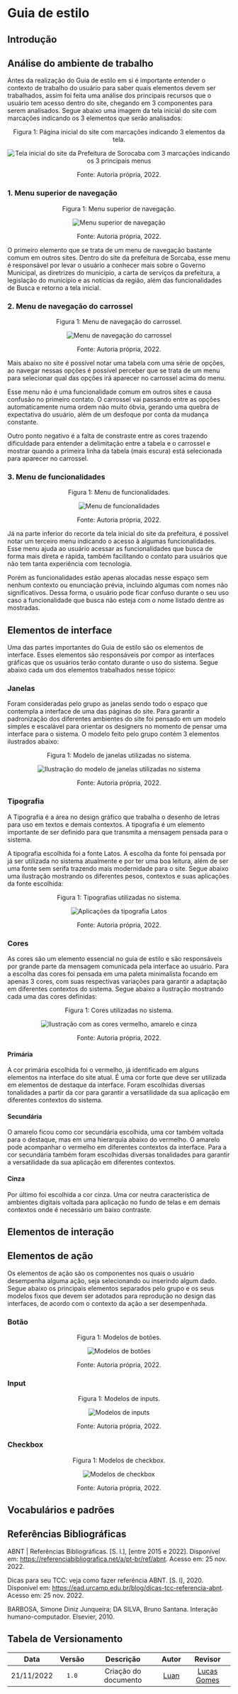 # Guia de estilo

## Introdução

## Análise do ambiente de trabalho

Antes da realização do Guia de estilo em si é importante entender o contexto de trabalho do usuário para saber quais elementos devem ser trabalhados, assim foi feita uma análise dos principais recursos que o usuário tem acesso dentro do site, chegando em 3 componentes para serem analisados. Segue abaixo uma imagem da tela inicial do site com marcações indicando os 3 elementos que serão analisados:

<div style="text-align: center">
<p>Figura 1: Página inicial do site com marcações indicando 3 elementos da tela. </p>
</div>
<center>

![Tela inicial do site da Prefeitura de Sorocaba com 3 marcações indicando os 3 principais menus](../../../media/guia_estilo/menus_sorocaba.png)

</center>
<div style="text-align: center">
<p>Fonte: Autoria própria, 2022. </p>
</div>

### 1. Menu superior de navegação

<div style="text-align: center">
<p>Figura 1: Menu superior de navegação. </p>
</div>
<center>

![Menu superior de navegação](../../../media/guia_estilo/menus_sorocaba1.png)

</center>
<div style="text-align: center">
<p>Fonte: Autoria própria, 2022. </p>
</div>

O primeiro elemento que se trata de um menu de navegação bastante comum em outros sites. Dentro do site da prefeitura de Sorcaba, esse menu é responsável por levar o usuário a conhecer mais sobre o Governo Municipal, as diretrizes do município, a carta de serviços da prefeitura, a legislação do município e as notícias da região, além das funcionalidades de Busca e retorno a tela inicial.

### 2. Menu de navegação do carrossel

<div style="text-align: center">
<p>Figura 1: Menu de navegação do carrossel. </p>
</div>
<center>

![Menu de navegação do carrossel](../../../media/guia_estilo/menus_sorocaba2.png)

</center>
<div style="text-align: center">
<p>Fonte: Autoria própria, 2022. </p>
</div>

Mais abaixo no site é possível notar uma tabela com uma série de opções, ao navegar nessas opções é possível perceber que se trata de um menu para selecionar qual das opções irá aparecer no carrossel acima do menu.

Esse menu não é uma funcionalidade comum em outros sites e causa confusão no primeiro contato. O carrossel vai passando entre as opções automaticamente numa ordem não muito óbvia, gerando uma quebra de expectativa do usuário, além de um desfoque por conta da mudança constante.

Outro ponto negativo é a falta de constraste entre as cores trazendo dificuldade para entender a delimitação entre a tabela e o carrossel e mostrar quando a primeira linha da tabela (mais escura) está selecionada para aparecer no carrossel.

### 3. Menu de funcionalidades

<div style="text-align: center">
<p>Figura 1: Menu de funcionalidades. </p>
</div>
<center>

![Menu de funcionalidades](../../../media/guia_estilo/menus_sorocaba3.png)

</center>
<div style="text-align: center">
<p>Fonte: Autoria própria, 2022. </p>
</div>

Já na parte inferior do recorte da tela inicial do site da prefeitura, é possível notar um terceiro menu indicando o acesso à algumas funcionalidades. Esse menu ajuda ao usuário acessar as funcionalidades que busca de forma mais direta e rápida, também facilitando o contato para usuários que não tem tanta experiência com tecnologia.

Porém as funcionalidades estão apenas alocadas nesse espaço sem nenhum contexto ou enunciação prévia, incluindo algumas com nomes não significativos. Dessa forma, o usuário pode ficar confuso durante o seu uso caso a funcionalidade que busca não esteja com o nome listado dentre as mostradas.

## Elementos de interface

Uma das partes importantes do Guia de estilo são os elementos de interface. Esses elementos são responsáveis por compor as interfaces gráficas que os usuários terão contato durante o uso do sistema. Segue abaixo cada um dos elementos trabalhados nesse tópico:

### Janelas

Foram consideradas pelo grupo as janelas sendo todo o espaço que contempla a interface de uma das páginas do site. Para garantir a padronização dos diferentes ambientes do site foi pensado em um modelo simples e escalável para orientar os designers no momento de pensar uma interface para o sistema. O modelo feito pelo grupo contém 3 elementos ilustrados abaixo:

<div style="text-align: center">
<p>Figura 1: Modelo de janelas utilizadas no sistema. </p>
</div>
<center>

![Ilustração do modelo de janelas utilizadas no sistema](../../../media/guia_estilo/Janelas.png)

</center>
<div style="text-align: center">
<p>Fonte: Autoria própria, 2022. </p>
</div>

### Tipografia

A Tipografia é a área no design gráfico que trabalha o desenho de letras para uso em textos e demais contextos. A tipografia é um elemento importante de ser definido para que transmita a mensagem pensada para o sistema.

A tipografia escolhida foi a fonte Latos. A escolha da fonte foi pensada por já ser utilizada no sistema atualmente e por ter uma boa leitura, além de ser uma fonte sem serifa trazendo mais modernidade para o site. Segue abaixo uma ilustração mostrando os diferentes pesos, contextos e suas aplicações da fonte escolhida:

<div style="text-align: center">
<p>Figura 1: Tipografias utilizadas no sistema. </p>
</div>
<center>

![Aplicações da tipografia Latos](../../../media/guia_estilo/Tipografia.png)

</center>
<div style="text-align: center">
<p>Fonte: Autoria própria, 2022. </p>
</div>

### Cores

As cores são um elemento essencial no guia de estilo e são responsáveis por grande parte da mensagem comunicada pela interface ao usuário. Para a escolha das cores foi pensada em uma paleta minimalista focando em apenas 3 cores, com suas respectivas variações para garantir a adaptação em diferentes contextos do sistema. Segue abaixo a ilustração mostrando cada uma das cores definidas:

<div style="text-align: center">
<p>Figura 1: Cores utilizadas no sistema. </p>
</div>
<center>

![Ilustração com as cores vermelho, amarelo e cinza](../../../media/guia_estilo/Cores.png)

</center>
<div style="text-align: center">
<p>Fonte: Autoria própria, 2022. </p>
</div>

#### Primária

A cor primária escolhida foi o vermelho, já identificado em alguns elementos na interface do site atual. É uma cor forte que deve ser utilizada em elementos de destaque da interface. Foram escolhidas diversas tonalidades a partir da cor para garantir a versatilidade da sua aplicação em diferentes contextos do sistema.

#### Secundária

O amarelo ficou como cor secundária escolhida, uma cor também voltada para o destaque, mas em uma hierarquia abaixo do vermelho. O amarelo pode acompanhar o vermelho em diferentes contextos da interface. Para a cor secundária também foram escolhidas diversas tonalidades para garantir a versatilidade da sua aplicação em diferentes contextos.

#### Cinza

Por último foi escolhida a cor cinza. Uma cor neutra característica de ambientes digitais voltada para aplicação no fundo de telas e em demais contextos onde é necessário um baixo contraste.

## Elementos de interação

## Elementos de ação

Os elementos de ação são os componentes nos quais o usuário desempenha alguma ação, seja selecionando ou inserindo algum dado. Segue abaixo os principais elementos separados pelo grupo e os seus modelos fixos que devem ser adotados para reprodução no design das interfaces, de acordo com o contexto da ação a ser desempenhada.

### Botão

<div style="text-align: center">
<p>Figura 1: Modelos de botões. </p>
</div>
<center>

![Modelos de botões](../../../media/guia_estilo/Botao.png)

</center>
<div style="text-align: center">
<p>Fonte: Autoria própria, 2022. </p>
</div>

### Input

<div style="text-align: center">
<p>Figura 1: Modelos de inputs. </p>
</div>
<center>

![Modelos de inputs](../../../media/guia_estilo/Input.png)

</center>
<div style="text-align: center">
<p>Fonte: Autoria própria, 2022. </p>
</div>

### Checkbox

<div style="text-align: center">
<p>Figura 1: Modelos de checkbox. </p>
</div>
<center>

![Modelos de checkbox](../../../media/guia_estilo/Checkbox.png)

</center>
<div style="text-align: center">
<p>Fonte: Autoria própria, 2022. </p>
</div>

## Vocabulários e padrões

## Referências Bibliográficas

ABNT | Referências Bibliográficas. [S. l.], [entre 2015 e 2022]. Disponível em: <https://referenciabibliografica.net/a/pt-br/ref/abnt>. Acesso em: 25 nov. 2022.

Dicas para seu TCC: veja como fazer referência ABNT. [S. l], 2020. Disponível em: <https://ead.urcamp.edu.br/blog/dicas-tcc-referencia-abnt>. Acesso em: 25 nov. 2022.

BARBOSA, Simone Diniz Junqueira; DA SILVA, Bruno Santana. Interação humano-computador. Elsevier, 2010.

## Tabela de Versionamento

|    Data    | Versão |      Descrição       |               Autor               |                    Revisor                     |
| :--------: | :----: | :------------------: | :-------------------------------: | :--------------------------------------------: |
| 21/11/2022 | `1.0`  | Criação do documento | [Luan](https://github.com/Luanmq) | [Lucas Gomes](https://github.com/lucasgcaldas) |
